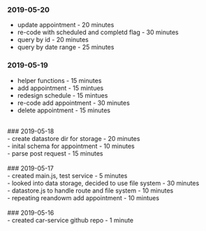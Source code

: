 ### 2019-05-20<br />
- update appointment - 20 minutes<br />
- re-code with scheduled and completd flag - 30 minutes<br />
- query by id - 20 minutes<br />
- query by date range - 25 minutes<br />
### 2019-05-19<br />
-  helper functions - 15 minutes<br />
-  add appointment - 15 mintues<br />
-  redesign schedule - 15 mintues<br />
-  re-code add appointment - 30 minutes<br />
-  delete appointment - 15 minutes <br />
<br />
### 2019-05-18<br />
-  create datastore dir for storage - 20 minutes<br />
-  inital schema for appointment - 10 minutes<br />
-  parse post request - 15 minutes<br />
<br />
### 2019-05-17<br />
-  created main.js, test service - 5 minutes<br />
-  looked into data storage, decided to use file system - 30 minutes<br />
-  datastore.js to handle route and file system - 10 minutes<br />
-  repeating reandowm add appointment - 10 mintues<br />
<br />
### 2019-05-16<br />
-  created car-service github repo - 1 minute<br />
